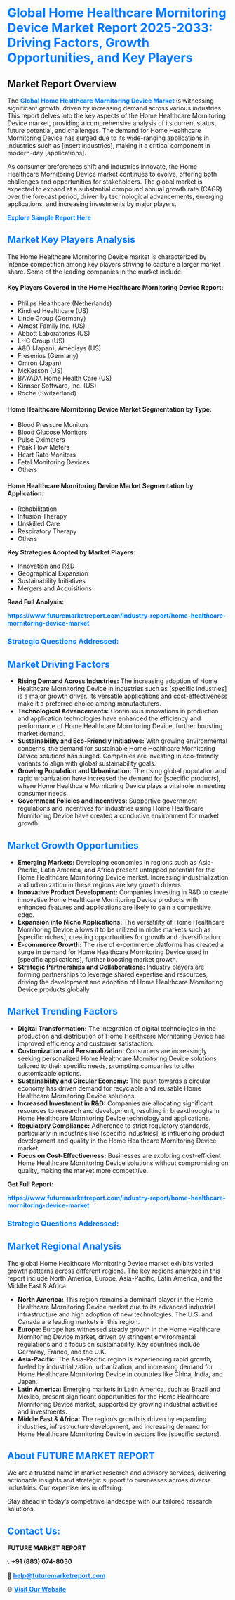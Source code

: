 <h1 style="color: #007BFF;">Global Home Healthcare Mornitoring Device Market Report 2025-2033: Driving Factors, Growth Opportunities, and Key Players</h1>

<section id="overview">
<h2>Market Report Overview</h2>
<p>The <a href="https://www.futuremarketreport.com/industry-report/home-healthcare-mornitoring-device-market" style="color: #007BFF; text-decoration: none;"><strong>Global Home Healthcare Mornitoring Device Market</strong></a> is witnessing significant growth, driven by increasing demand across various industries. This report delves into the key aspects of the Home Healthcare Mornitoring Device market, providing a comprehensive analysis of its current status, future potential, and challenges. The demand for Home Healthcare Mornitoring Device has surged due to its wide-ranging applications in industries such as [insert industries], making it a critical component in modern-day [applications].</p>
<p>As consumer preferences shift and industries innovate, the Home Healthcare Mornitoring Device market continues to evolve, offering both challenges and opportunities for stakeholders. The global market is expected to expand at a substantial compound annual growth rate (CAGR) over the forecast period, driven by technological advancements, emerging applications, and increasing investments by major players.</p>
</section>

<section id="overview">
<p><a href="https://www.futuremarketreport.com/request-sample/reportId=53602" style="color: #007BFF; text-decoration: none;"><strong>Explore Sample Report Here</strong></a></p>
</section>

<section id="key-players">
<h2 style="color: #007BFF;">Market Key Players Analysis</h2>
<p>The Home Healthcare Mornitoring Device market is characterized by intense competition among key players striving to capture a larger market share. Some of the leading companies in the market include:</p>
<h4>Key Players Covered in the Home Healthcare Mornitoring Device Report:</h4>
<ul><li>Philips Healthcare (Netherlands)</li><li>Kindred Healthcare (US)</li><li>Linde Group (Germany)</li><li>Almost Family Inc. (US)</li><li>Abbott Laboratories (US)</li><li>LHC Group (US)</li><li>A&amp;D (Japan), Amedisys (US)</li><li>Fresenius (Germany)</li><li>Omron (Japan)</li><li>McKesson (US)</li><li>BAYADA Home Health Care (US)</li><li>Kinnser Software, Inc. (US)</li><li>Roche (Switzerland)</li></ul>
<h4>Home Healthcare Mornitoring Device Market Segmentation by Type:</h4>
<ul><li>Blood Pressure Monitors</li><li>Blood Glucose Monitors</li><li>Pulse Oximeters</li><li>Peak Flow Meters</li><li>Heart Rate Monitors</li><li>Fetal Monitoring Devices</li><li>Others</li></ul>

<h4>Home Healthcare Mornitoring Device Market Segmentation by Application:</h4>
<ul><li>Rehabilitation</li><li>Infusion Therapy</li><li>Unskilled Care</li><li>Respiratory Therapy</li><li>Others</li></ul>
<p><strong>Key Strategies Adopted by Market Players:</strong></p>
<ul>
<li>Innovation and R&D</li>
<li>Geographical Expansion</li>
<li>Sustainability Initiatives</li>
<li>Mergers and Acquisitions</li>
</ul>
</section>

<section>
<p><strong>Read Full Analysis: </strong></p><a href="https://www.futuremarketreport.com/industry-report/home-healthcare-mornitoring-device-market" style="color: #007BFF; text-decoration: none;"><strong>https://www.futuremarketreport.com/industry-report/home-healthcare-mornitoring-device-market</strong></a>
<h3 style="color: #007BFF;">Strategic Questions Addressed:</h3>
</section>

<section id="driving-factors">
<h2 style="color: #007BFF;">Market Driving Factors</h2>
<ul>
<li><strong>Rising Demand Across Industries:</strong> The increasing adoption of Home Healthcare Mornitoring Device in industries such as [specific industries] is a major growth driver. Its versatile applications and cost-effectiveness make it a preferred choice among manufacturers.</li>
<li><strong>Technological Advancements:</strong> Continuous innovations in production and application technologies have enhanced the efficiency and performance of Home Healthcare Mornitoring Device, further boosting market demand.</li>
<li><strong>Sustainability and Eco-Friendly Initiatives:</strong> With growing environmental concerns, the demand for sustainable Home Healthcare Mornitoring Device solutions has surged. Companies are investing in eco-friendly variants to align with global sustainability goals.</li>
<li><strong>Growing Population and Urbanization:</strong> The rising global population and rapid urbanization have increased the demand for [specific products], where Home Healthcare Mornitoring Device plays a vital role in meeting consumer needs.</li>
<li><strong>Government Policies and Incentives:</strong> Supportive government regulations and incentives for industries using Home Healthcare Mornitoring Device have created a conducive environment for market growth.</li>
</ul>
</section>

<section id="growth-opportunities">
<h2 style="color: #007BFF;">Market Growth Opportunities</h2>
<ul>
<li><strong>Emerging Markets:</strong> Developing economies in regions such as Asia-Pacific, Latin America, and Africa present untapped potential for the Home Healthcare Mornitoring Device market. Increasing industrialization and urbanization in these regions are key growth drivers.</li>
<li><strong>Innovative Product Development:</strong> Companies investing in R&D to create innovative Home Healthcare Mornitoring Device products with enhanced features and applications are likely to gain a competitive edge.</li>
<li><strong>Expansion into Niche Applications:</strong> The versatility of Home Healthcare Mornitoring Device allows it to be utilized in niche markets such as [specific niches], creating opportunities for growth and diversification.</li>
<li><strong>E-commerce Growth:</strong> The rise of e-commerce platforms has created a surge in demand for Home Healthcare Mornitoring Device used in [specific applications], further boosting market growth.</li>
<li><strong>Strategic Partnerships and Collaborations:</strong> Industry players are forming partnerships to leverage shared expertise and resources, driving the development and adoption of Home Healthcare Mornitoring Device products globally.</li>
</ul>
</section>

<section id="trending-factors">
<h2 style="color: #007BFF;">Market Trending Factors</h2>
<ul>
<li><strong>Digital Transformation:</strong> The integration of digital technologies in the production and distribution of Home Healthcare Mornitoring Device has improved efficiency and customer satisfaction.</li>
<li><strong>Customization and Personalization:</strong> Consumers are increasingly seeking personalized Home Healthcare Mornitoring Device solutions tailored to their specific needs, prompting companies to offer customizable options.</li>
<li><strong>Sustainability and Circular Economy:</strong> The push towards a circular economy has driven demand for recyclable and reusable Home Healthcare Mornitoring Device solutions.</li>
<li><strong>Increased Investment in R&D:</strong> Companies are allocating significant resources to research and development, resulting in breakthroughs in Home Healthcare Mornitoring Device technology and applications.</li>
<li><strong>Regulatory Compliance:</strong> Adherence to strict regulatory standards, particularly in industries like [specific industries], is influencing product development and quality in the Home Healthcare Mornitoring Device market.</li>
<li><strong>Focus on Cost-Effectiveness:</strong> Businesses are exploring cost-efficient Home Healthcare Mornitoring Device solutions without compromising on quality, making the market more competitive.</li>
</ul>
</section>

<section>
<p><strong>Get Full Report: </strong></p><a href="https://www.futuremarketreport.com/industry-report/home-healthcare-mornitoring-device-market" style="color: #007BFF; text-decoration: none;"><strong>https://www.futuremarketreport.com/industry-report/home-healthcare-mornitoring-device-market</strong></a>
<h3 style="color: #007BFF;">Strategic Questions Addressed:</h3>
</section>


<section id="regional-analysis">
<h2 style="color: #007BFF;">Market Regional Analysis</h2>
<p>The global Home Healthcare Mornitoring Device market exhibits varied growth patterns across different regions. The key regions analyzed in this report include North America, Europe, Asia-Pacific, Latin America, and the Middle East & Africa:</p>
<ul>
<li><strong>North America:</strong> This region remains a dominant player in the Home Healthcare Mornitoring Device market due to its advanced industrial infrastructure and high adoption of new technologies. The U.S. and Canada are leading markets in this region.</li>
<li><strong>Europe:</strong> Europe has witnessed steady growth in the Home Healthcare Mornitoring Device market, driven by stringent environmental regulations and a focus on sustainability. Key countries include Germany, France, and the U.K.</li>
<li><strong>Asia-Pacific:</strong> The Asia-Pacific region is experiencing rapid growth, fueled by industrialization, urbanization, and increasing demand for Home Healthcare Mornitoring Device in countries like China, India, and Japan.</li>
<li><strong>Latin America:</strong> Emerging markets in Latin America, such as Brazil and Mexico, present significant opportunities for the Home Healthcare Mornitoring Device market, supported by growing industrial activities and investments.</li>
<li><strong>Middle East & Africa:</strong> The region’s growth is driven by expanding industries, infrastructure development, and increasing demand for Home Healthcare Mornitoring Device in sectors like [specific sectors].</li>
</ul>
</section>

<footer>
<h2 style="color: #007BFF;">About FUTURE MARKET REPORT</h2>
<p>We are a trusted name in market research and advisory services, delivering actionable insights and strategic support to businesses across diverse industries. Our expertise lies in offering:</p>

<p>Stay ahead in today’s competitive landscape with our tailored research solutions.</p>

<h2 style="color: #007BFF;">Contact Us:</h2>
<p><strong>FUTURE MARKET REPORT</strong></p>
<p>📞 <strong>+91 (883) 074-8030</strong></p>
<p>📧 <strong><a href="mailto:help@futuremarketreport.com" style="color: #007BFF;">help@futuremarketreport.com</a></strong></p>
<p>🌐 <strong><a href="https://www.futuremarketreport.com/" style="color: #007BFF;">Visit Our Website</a></strong></p>
</footer>